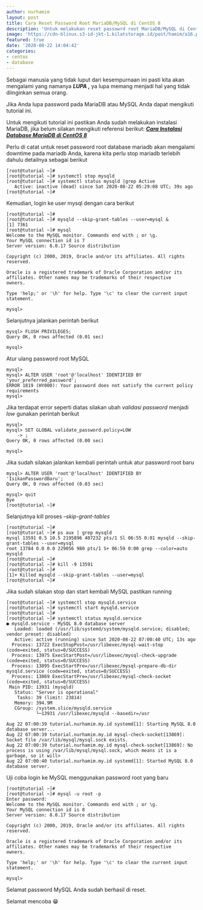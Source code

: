 ```yaml
---
author: nurhamim
layout: post
title: Cara Reset Password Root MariaDB/MySQL di CentOS 8
description: 'Untuk melakukan reset passowrd root MariaDB/MySQL di CentOS 8 sangatlah mudah'
image: 'https://cdn-blinux.s3-id-jkt-1.kilatstorage.id/post/hamim/a16.png'
featured: true
date: '2020-08-22 14:04:42'
categories:
- centos
- database
---
```


Sebagai manusia yang tidak luput dari kesempurnaan ini pasti kita akan mengalami yang namanya **_LUPA_ ,** ya lupa memang menjadi hal yang tidak diinginkan semua orang.

Jika Anda lupa password pada MariaDB atau MySQL Anda dapat mengikuti tutorial ini.

Untuk mengikuti tutorial ini pastikan Anda sudah melakukan instalasi MariaDB, jika belum silakan mengikuti referensi berikut: **_[Cara Instalasi Database MariaDB di CentOS 8](/cara-instalasi-database-mariadb-di-centos-8/)_**

Perlu di catat untuk reset password root database mariadb akan mengalami downtime pada mariadb Anda, karena kita perlu stop mariadb terlebih dahulu detailnya sebagai berikut

    [root@tutorial ~]#
    [root@tutorial ~]# systemctl stop mysqld
    [root@tutorial ~]# systemctl status mysqld |grep Active
       Active: inactive (dead) since Sat 2020-08-22 05:29:08 UTC; 39s ago
    [root@tutorial ~]#

Kemudian, login ke user mysql dengan cara berikut

    [root@tutorial ~]#
    [root@tutorial ~]# mysqld --skip-grant-tables --user=mysql &
    [1] 7361
    [root@tutorial ~]# mysql
    Welcome to the MySQL monitor. Commands end with ; or \g.
    Your MySQL connection id is 7
    Server version: 8.0.17 Source distribution
    
    Copyright (c) 2000, 2019, Oracle and/or its affiliates. All rights reserved.
    
    Oracle is a registered trademark of Oracle Corporation and/or its
    affiliates. Other names may be trademarks of their respective
    owners.
    
    Type 'help;' or '\h' for help. Type '\c' to clear the current input statement.
    
    mysql>

Selanjutnya jalankan perintah berikut

    mysql> FLUSH PRIVILEGES;
    Query OK, 0 rows affected (0.01 sec)
    
    mysql>

Atur ulang password root MySQL

    mysql>
    mysql> ALTER USER 'root'@'localhost' IDENTIFIED BY 'your_preferred_password';
    ERROR 1819 (HY000): Your password does not satisfy the current policy requirements
    mysql>

Jika terdapat error seperti diatas silakan ubah _validasi password_ menjadi _low_ gunakan perintah berikut

    mysql>
    mysql> SET GLOBAL validate_password.policy=LOW
        -> ;
    Query OK, 0 rows affected (0.00 sec)
    
    mysql>

Jika sudah silakan jalankan kembali perintah untuk atur password root baru

    mysql> ALTER USER 'root'@'localhost' IDENTIFIED BY 'IsikanPasswordBaru';
    Query OK, 0 rows affected (0.03 sec)
    
    mysql> quit
    Bye
    [root@tutorial ~]#

Selanjutnya kill proses _–skip-grant-tables_

    [root@tutorial ~]#
    [root@tutorial ~]# ps aux | grep mysqld
    mysql 13591 0.5 10.5 2195896 407232 pts/1 Sl 06:55 0:01 mysqld --skip-grant-tables --user=mysql
    root 13784 0.0 0.0 229056 980 pts/1 S+ 06:59 0:00 grep --color=auto mysqld
    [root@tutorial ~]#
    [root@tutorial ~]# kill -9 13591
    [root@tutorial ~]#
    [1]+ Killed mysqld --skip-grant-tables --user=mysql
    [root@tutorial ~]#

Jika sudah silakan stop dan start kembali MySQL pastikan running

    [root@tutorial ~]# systemctl stop mysqld.service
    [root@tutorial ~]# systemctl start mysqld.service
    [root@tutorial ~]#
    [root@tutorial ~]# systemctl status mysqld.service
    ● mysqld.service - MySQL 8.0 database server
       Loaded: loaded (/usr/lib/systemd/system/mysqld.service; disabled; vendor preset: disabled)
       Active: active (running) since Sat 2020-08-22 07:00:40 UTC; 13s ago
      Process: 13722 ExecStopPost=/usr/libexec/mysql-wait-stop (code=exited, status=0/SUCCESS)
      Process: 13975 ExecStartPost=/usr/libexec/mysql-check-upgrade (code=exited, status=0/SUCCESS)
      Process: 13895 ExecStartPre=/usr/libexec/mysql-prepare-db-dir mysqld.service (code=exited, status=0/SUCCESS)
      Process: 13869 ExecStartPre=/usr/libexec/mysql-check-socket (code=exited, status=0/SUCCESS)
     Main PID: 13931 (mysqld)
       Status: "Server is operational"
        Tasks: 39 (limit: 23814)
       Memory: 394.9M
       CGroup: /system.slice/mysqld.service
               └─13931 /usr/libexec/mysqld --basedir=/usr
    
    Aug 22 07:00:39 tutorial.nurhamim.my.id systemd[1]: Starting MySQL 8.0 database server...
    Aug 22 07:00:39 tutorial.nurhamim.my.id mysql-check-socket[13869]: Socket file /var/lib/mysql/mysql.sock exists.
    Aug 22 07:00:39 tutorial.nurhamim.my.id mysql-check-socket[13869]: No process is using /var/lib/mysql/mysql.sock, which means it is a garbage, so it will>
    Aug 22 07:00:40 tutorial.nurhamim.my.id systemd[1]: Started MySQL 8.0 database server.

Uji coba login ke MySQL menggunakan password root yang baru

    [root@tutorial ~]#
    [root@tutorial ~]# mysql -u root -p
    Enter password:
    Welcome to the MySQL monitor. Commands end with ; or \g.
    Your MySQL connection id is 8
    Server version: 8.0.17 Source distribution
    
    Copyright (c) 2000, 2019, Oracle and/or its affiliates. All rights reserved.
    
    Oracle is a registered trademark of Oracle Corporation and/or its
    affiliates. Other names may be trademarks of their respective
    owners.
    
    Type 'help;' or '\h' for help. Type '\c' to clear the current input statement.
    
    mysql>

Selamat password MySQL Anda sudah berhasil di reset.

Selamat mencoba 😁
